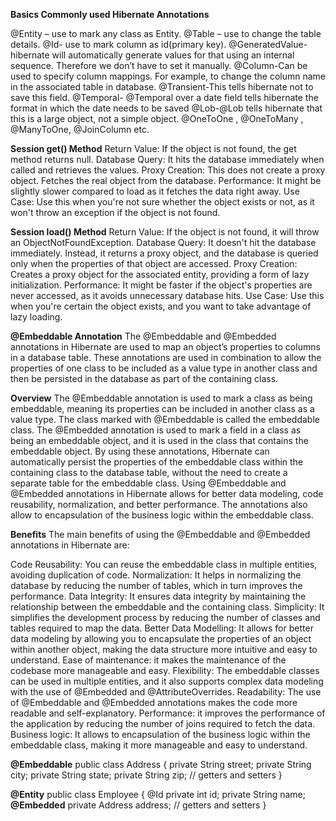 **Basics Commonly used Hibernate Annotations**

@Entity – use to mark any class as Entity.
@Table – use to change the table details.
@Id- use to mark column as id(primary key).
@GeneratedValue- hibernate will automatically generate values for that using an internal sequence. Therefore we don’t have to set it manually.
@Column-Can be used to specify column mappings. For example, to change the column name in the associated table in database.
 @Transient-This tells hibernate not to save this field.
@Temporal- @Temporal over a date field tells hibernate the format in which the date needs to be saved
@Lob-@Lob tells hibernate that this is a large object, not a simple object.
@OneToOne ,  @OneToMany ,  @ManyToOne, @JoinColumn etc.


**Session get() Method**
Return Value: If the object is not found, the get method returns null.
Database Query: It hits the database immediately when called and retrieves the values.
Proxy Creation: This does not create a proxy object. Fetches the real object from the database.
Performance: It might be slightly slower compared to load as it fetches the data right away.
Use Case: Use this when you're not sure whether the object exists or not, as it won't throw an exception if the object is not found.

**Session load() Method**
Return Value: If the object is not found, it will throw an ObjectNotFoundException.
Database Query: It doesn't hit the database immediately. Instead, it returns a proxy object, and the database is queried only when the properties of that object are accessed.
Proxy Creation: Creates a proxy object for the associated entity, providing a form of lazy initialization.
Performance: It might be faster if the object's properties are never accessed, as it avoids unnecessary database hits.
Use Case: Use this when you're certain the object exists, and you want to take advantage of lazy loading.

**@Embeddable Annotation**
The @Embeddable and @Embedded annotations in Hibernate are used to map an object’s properties to columns in a database table. These annotations are used in combination to allow the properties of one class to be included as a value type in another class and then be persisted in the database as part of the containing class.

**Overview**
The @Embeddable annotation is used to mark a class as being embeddable, meaning its properties can be included in another class as a value type. The class marked with @Embeddable is called the embeddable class.
The @Embedded annotation is used to mark a field in a class as being an embeddable object, and it is used in the class that contains the embeddable object.
By using these annotations, Hibernate can automatically persist the properties of the embeddable class within the containing class to the database table, without the need to create a separate table for the embeddable class.
Using @Embeddable and @Embedded annotations in Hibernate allows for better data modeling, code reusability, normalization, and better performance. The annotations also allow to encapsulation of the business logic within the embeddable class.


**Benefits**
The main benefits of using the @Embeddable and @Embedded annotations in Hibernate are:

Code Reusability: You can reuse the embeddable class in multiple entities, avoiding duplication of code.
Normalization: It helps in normalizing the database by reducing the number of tables, which in turn improves the performance.
Data Integrity: It ensures data integrity by maintaining the relationship between the embeddable and the containing class.
Simplicity: It simplifies the development process by reducing the number of classes and tables required to map the data.
Better Data Modelling: It allows for better data modeling by allowing you to encapsulate the properties of an object within another object, making the data structure more intuitive and easy to understand.
Ease of maintenance: it makes the maintenance of the codebase more manageable and easy.
Flexibility: The embeddable classes can be used in multiple entities, and it also supports complex data modeling with the use of @Embedded and @AttributeOverrides.
Readability: The use of @Embeddable and @Embedded annotations makes the code more readable and self-explanatory.
Performance: it improves the performance of the application by reducing the number of joins required to fetch the data.
Business logic: It allows to encapsulation of the business logic within the embeddable class, making it more manageable and easy to understand.

**@Embeddable**
public class Address { 
    private String street; 
    private String city; 
    private String state; 
    private String zip; 
    // getters and setters 
}

**@Entity**
public class Employee { 
    @Id
    private int id; 
    private String name; 
   **@Embedded**
    private Address address; 
    // getters and setters 
}
